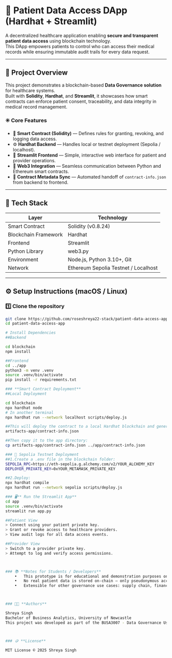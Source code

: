 # 🏥 Patient Data Access DApp (Hardhat + Streamlit)

A decentralized healthcare application enabling **secure and transparent patient data access** using blockchain technology.  
This DApp empowers patients to control who can access their medical records while ensuring immutable audit trails for every data request.

---

## 🚀 Project Overview

This project demonstrates a blockchain-based **Data Governance solution** for healthcare systems.  
Built with **Solidity**, **Hardhat**, and **Streamlit**, it showcases how smart contracts can enforce patient consent, traceability, and data integrity in medical record management.

### ✳️ Core Features
- 🔐 **Smart Contract (Solidity)** — Defines rules for granting, revoking, and logging data access.
- ⚙️ **Hardhat Backend** — Handles local or testnet deployment (Sepolia / localhost).
- 🧠 **Streamlit Frontend** — Simple, interactive web interface for patient and provider operations.
- 🔗 **Web3 Integration** — Seamless communication between Python and Ethereum smart contracts.
- 🧾 **Contract Metadata Sync** — Automated handoff of `contract-info.json` from backend to frontend.

---

## 🧰 Tech Stack
| Layer | Technology |
|-------|-------------|
| Smart Contract | Solidity (v0.8.24) |
| Blockchain Framework | Hardhat |
| Frontend | Streamlit |
| Python Library | web3.py |
| Environment | Node.js, Python 3.10+, Git |
| Network | Ethereum Sepolia Testnet / Localhost |

---

## ⚙️ Setup Instructions (macOS / Linux)

### 1️⃣ Clone the repository
```bash
git clone https://github.com/roseshreya22-stack/patient-data-access-app.git
cd patient-data-access-app

# Install Dependencies 
##Backend 

cd blockchain
npm install

##Frontend
cd ../app
python3 -m venv .venv
source .venv/bin/activate
pip install -r requirements.txt

### **Smart Contract Deployment** 
##Local Deployment

cd blockchain
npx hardhat node
# In another terminal
npx hardhat run --network localhost scripts/deploy.js

##This will deploy the contract to a local Hardhat blockchain and generate:
artifacts-app/contract-info.json

##Then copy it to the app directory:
cp artifacts-app/contract-info.json ../app/contract-info.json

### 🔹 Sepolia Testnet Deployment
##1.Create a .env file in the blockchain folder:
SEPOLIA_RPC=https://eth-sepolia.g.alchemy.com/v2/YOUR_ALCHEMY_KEY
DEPLOYER_PRIVATE_KEY=0xYOUR_METAMASK_PRIVATE_KEY

##2.Deploy:
npx hardhat compile
npx hardhat run --network sepolia scripts/deploy.js

### 🖥️** Run the Streamlit App**
cd app
source .venv/bin/activate
streamlit run app.py

##Patient View
> Connect using your patient private key.
> Grant or revoke access to healthcare providers.
> View audit logs for all data access events.

##Provider View
> Switch to a provider private key.
> Attempt to log and verify access permissions.



### 📚 **Notes for Students / Developers**
	•	This prototype is for educational and demonstration purposes only.
	•	No real patient data is stored on-chain — only pseudonymous access metadata.
	•	Extensible for other governance use cases: supply chain, finance, or identity verification.



### 👩‍💻 **Authors**

Shreya Singh
Bachelor of Business Analytics, University of Newcastle
This project was developed as part of the BUSA3007 - Data Governance Using Blockchain course.



### 🪙 **License**

MIT License © 2025 Shreya Singh
